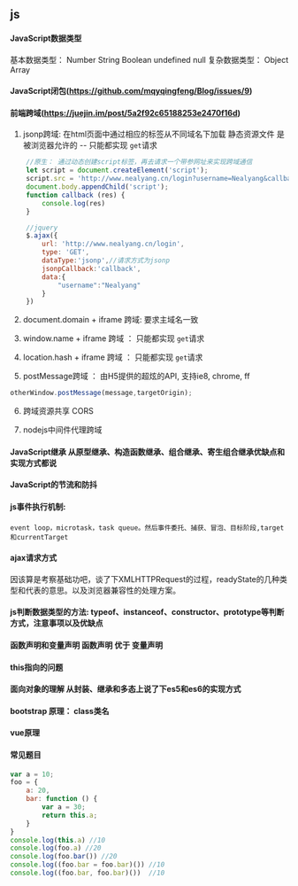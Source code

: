﻿## js

#### JavaScript数据类型
基本数据类型： Number String Boolean undefined null 
复杂数据类型： Object Array

#### JavaScript闭包(https://github.com/mqyqingfeng/Blog/issues/9)

#### 前端跨域(https://juejin.im/post/5a2f92c65188253e2470f16d)
1. jsonp跨域: 在html页面中通过相应的标签从不同域名下加载 静态资源文件 是被浏览器允许的 -- 只能都实现 `get`请求 
```js
    //原生： 通过动态创建script标签，再去请求一个带参网址来实现跨域通信
    let script = document.createElement('script');
    script.src = 'http://www.nealyang.cn/login?username=Nealyang&callback=callback';
    document.body.appendChild('script');
    function callback (res) {
        console.log(res)
    }

    //jquery
    $.ajax({
        url: 'http://www.nealyang.cn/login',
        type: 'GET',
        dataType:'jsonp',//请求方式为jsonp
        jsonpCallback:'callback',
        data:{
            "username":"Nealyang"
        }
    })
```
2. document.domain + iframe 跨域: 要求主域名一致

3. window.name + iframe 跨域 ： 只能都实现 `get`请求 

4. location.hash + iframe 跨域 ： 只能都实现 `get`请求 

5. postMessage跨域 ： 由H5提供的超炫的API, 支持ie8, chrome, ff
```js
otherWindow.postMessage(message,targetOrigin);
```
6. 跨域资源共享 CORS

7. nodejs中间件代理跨域

#### JavaScript继承 从原型继承、构造函数继承、组合继承、寄生组合继承优缺点和实现方式都说

#### JavaScript的节流和防抖

#### js事件执行机制: 
	event loop，microtask，task queue。然后事件委托、捕获、冒泡、目标阶段,target和currentTarget

#### ajax请求方式
因该算是考察基础功吧，谈了下XMLHTTPRequest的过程，readyState的几种类型和代表的意思。以及浏览器兼容性的处理方案。

#### js判断数据类型的方法: typeof、instanceof、constructor、prototype等判断方式，注意事项以及优缺点

#### 函数声明和变量声明  函数声明 优于 变量声明

#### this指向的问题

#### 面向对象的理解 从封装、继承和多态上说了下es5和es6的实现方式

#### bootstrap 原理： class类名

#### vue原理


#### 常见题目
```js
var a = 10;
foo = {
	a: 20,
	bar: function () {
		var a = 30;
		return this.a;
	}
}
console.log(this.a) //10
console.log(foo.a) //20
console.log(foo.bar()) //20
console.log((foo.bar = foo.bar)()) //10
console.log((foo.bar, foo.bar)())  //10
```
